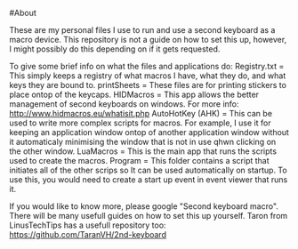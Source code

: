 #About

These are my personal files I use to run and use a second keyboard as a macro device. This repository is not a guide on how to set this up, however, I might possibly do this depending on if it gets requested.

To give some brief info on what the files and applications do:
    Registry.txt = This simply keeps a registry of what macros I have, what they do, and what keys they are bound to.
    printSheets = These files are for printing stickers to place ontop of the keycaps.
    HIDMacros = This app allows the better management of second keyboards on windows. For more info: http://www.hidmacros.eu/whatisit.php
    AutoHotKey (AHK) = This can be used to write more complex scripts for macros. For example, I use it for keeping an application window ontop of another application window               without it automaticaly minimising the window that is not in use qhwn clicking on the other window.
    LuaMacros = This is the main app that runs the scripts used to create the macros.
    Program = This folder contains a script that initiates all of the other scrips so It can be used automatically on startup. To use this, you would need to create a start up         event in event viewer that runs it.
    
If you would like to know more, please google "Second keyboard macro". There will be many usefull guides on how to set this up yourself. Taron from LinusTechTips has a usefull repository too: https://github.com/TaranVH/2nd-keyboard
    
